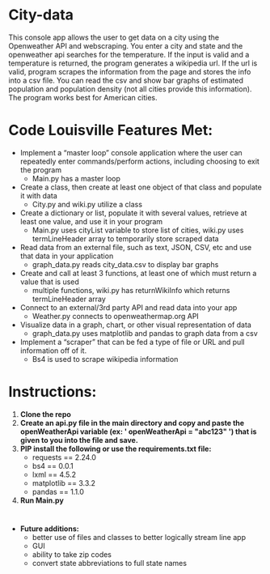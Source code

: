 # City-data

This console app allows the user to get data on a city using the Openweather API and webscraping. You enter a city and state and the openweather api searches for the temperature. If the input is valid and a temperature is returned, the program generates a wikipedia url. If the url is valid, program scrapes the information from the page and stores the info into a csv file. You can read the csv and show bar graphs of estimated population and population density (not all cities provide this information).  The program works best for American cities.
#

# Code Louisville Features Met:

* Implement a “master loop” console application where the user can repeatedly enter commands/perform actions, including choosing to exit the program 
    * Main.py has a master loop 
* Create a class, then create at least one object of that class and populate it with data
    * City.py and wiki.py utilize a class
* Create a dictionary or list, populate it with several values, retrieve at least one value, and use it in your program
    * Main.py uses cityList variable to store list of cities, wiki.py uses termLineHeader array to temporarily store scraped data
* Read data from an external file, such as text, JSON, CSV, etc and use that data in your application
    * graph_data.py reads city_data.csv to display bar graphs
* Create and call at least 3 functions, at least one of which must return a value that is used
    * multiple functions, wiki.py has returnWikiInfo which returns termLineHeader array
* Connect to an external/3rd party API and read data into your app
    * Weather.py connects to openweathermap.org API
* Visualize data in a graph, chart, or other visual representation of data
    * graph_data.py uses matplotlib and pandas to graph data from a csv
* Implement a “scraper” that can be fed a type of file or URL and pull information off of it.
    * Bs4 is used to scrape wikipedia information




#
# Instructions:

1. **Clone the repo**
2. **Create an api.py file in the main directory and copy and paste the openWeatherApi variable (ex: ' openWeatherApi = "abc123" ') that is given to you into the file and save.**
3. **PIP install the following or use the requirements.txt file:**
    * requests == 2.24.0
    * bs4 == 0.0.1
    * lxml == 4.5.2
    * matplotlib == 3.3.2
    * pandas == 1.1.0
4. **Run Main.py**

#

* **Future additions:** 
    * better use of files and classes to better logically stream line app
    * GUI
    * ability to take zip codes
    * convert state abbreviations to full state names
